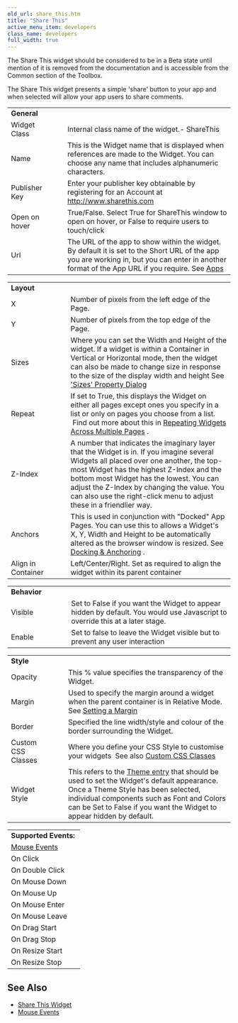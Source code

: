 ```yaml
---
old_url: share_this.htm
title: "Share This"
active_menu_item: developers
class_name: developers
full_width: true
---
```



The Share This widget should be considered to be in a Beta state until mention of it is removed from the documentation and is accessible from the Common section of the Toolbox.

The Share This widget presents a simple 'share' button to your app and when selected will allow your app users to share comments.

<table>
<tr>
<td width="138">
<a id="general"> </a> <b>General</b>

</td>
<td width="21">
</td>
<td width="782">
</td>
</tr>
<tr>
<td width="138">
Widget Class

</td>
<td width="21">
</td>
<td width="782">
Internal class name of the widget.- ShareThis

</td>
</tr>
<tr>
<td width="138">
Name

</td>
<td width="21">
</td>
<td width="782">
This is the Widget name that is displayed when references are made to the Widget. You can choose any name that includes alphanumeric characters.

</td>
</tr>
<tr>
<td width="138">
Publisher Key

</td>
<td width="21">
</td>
<td width="782">
  Enter your publisher key obtainable by registering for an Account at <a href="http://www.sharethis.com">http://www.sharethis.com</a>

</td>
</tr>
<tr>
<td width="138">
Open on hover

</td>
<td width="21">
</td>
<td width="782">
True/False. Select True for ShareThis window to open on hover, or False to require users to touch/click

</td>
</tr>
<tr>
<td width="138">
Url

</td>
<td width="21">
</td>
<td width="782">
  The URL of the app to show within the widget. By default it is set to the Short URL of the app you are working in, but you can enter in another format of the App URL if you require. See <a href="/developers/documentation/product-guide/the-console/console-tabs/applications">Apps</a>

</td>
</tr>
</table>
<table>
<tr>
<td width="138">
<a id="layout"> </a> <b>Layout</b>

</td>
<td width="21">
</td>
<td width="782">
</td>
</tr>
<tr>
<td width="138">
X

</td>
<td width="21">
</td>
<td width="782">
Number of pixels from the left edge of the Page.

</td>
</tr>
<tr>
<td width="138">
Y

</td>
<td width="21">
</td>
<td width="782">
Number of pixels from the top edge of the Page.

</td>
</tr>
<tr>
<td width="138">
Sizes

</td>
<td width="21">
</td>
<td width="782">
  Where you can set the Width and Height of the widget. If a widget is within a Container in Vertical or Horizontal mode, then the widget can also be made to change size in response to the size of the display width and height See <a href="/developers/documentation/product-guide/content-and-app-layout/responsive-adaptive-fluid-design/sizes-property-dialog">'Sizes' Property Dialog</a>

</td>
</tr>
<tr>
<td width="138">
Repeat

</td>
<td width="21">
</td>
<td width="782">
  If set to True, this displays the Widget on either all pages except ones you specify in a list or only on pages you choose from a list.  Find out more about this in <a href="/developers/documentation/product-guide/content-and-app-layout/editing-and-laying-out-reference/repeating-widgets-across-multi">Repeating Widgets Across Multiple Pages</a> .

</td>
</tr>
<tr>
<td width="138">
Z-Index

</td>
<td width="21">
</td>
<td width="782">
A number that indicates the imaginary layer that the Widget is in. If you imagine several Widgets all placed over one another, the top-most Widget has the highest Z-Index and the bottom most Widget has the lowest. You can adjust the Z-Index by changing the value. You can also use the right-click menu to adjust these in a friendlier way.

</td>
</tr>
<tr>
<td width="138">
Anchors

</td>
<td width="21">
</td>
<td width="782">
  This is used in conjunction with "Docked" App Pages. You can use this to allows a Widget's X, Y, Width and Height to be automatically altered as the browser window is resized. See <a href="/developers/documentation/product-guide/content-and-app-layout/editing-and-laying-out-reference/widget-anchoring">Docking & Anchoring</a> .

</td>
</tr>
<tr>
<td width="138">
Align in Container

</td>
<td width="21">
</td>
<td width="782">
Left/Center/Right. Set as required to align the widget within its parent container

</td>
</tr>
</table>
<table>
<tr>
<td width="138">
<a id="behavior"> </a> <b>Behavior</b>

</td>
<td width="21">
</td>
<td width="782">
</td>
</tr>
<tr>
<td width="138">
Visible

</td>
<td width="21">
</td>
<td width="782">
Set to False if you want the Widget to appear hidden by default. You would use Javascript to override this at a later stage.

</td>
</tr>
<tr>
<td width="138">
Enable

</td>
<td width="21">
</td>
<td width="782">
Set to false to leave the Widget visible but to prevent any user interaction

</td>
</tr>
</table>
<table>
<tr>
<td width="138">
<a id="style"> </a> <b>Style</b>

</td>
<td width="21">
</td>
<td width="782">
</td>
</tr>
<tr>
<td width="138">
Opacity

</td>
<td width="21">
</td>
<td width="782">
This % value specifies the transparency of the Widget.

</td>
</tr>
<tr>
<td width="138">
Margin

</td>
<td width="21">
</td>
<td width="782">
  Used to specify the margin around a widget when the parent container is in Relative Mode. See <a href="/developers/documentation/product-guide/content-and-app-layout/introduction/setting-a-margin">Setting a Margin</a>

</td>
</tr>
<tr>
<td width="138">
Border

</td>
<td width="21">
</td>
<td width="782">
Specified the line width/style and colour of the border surrounding the Widget.

</td>
</tr>
<tr>
<td width="138">
Custom CSS Classes

</td>
<td width="21">
</td>
<td width="782">
  Where you define your CSS Style to customise your widgets  See also <a href="/developers/documentation/product-guide/advanced-features/custom-css-classes/">Custom CSS Classes</a>

</td>
</tr>
<tr>
<td width="138">
Widget Style

</td>
<td width="21">
</td>
<td width="782">
  This refers to the <a href="/developers/documentation/product-guide/content-and-app-layout/introduction/themes-styles/themesmanage">Theme entry</a> that should be used to set the Widget's default appearance. Once a Theme Style has been selected, individual components such as Font and Colors can be Set to False if you want the Widget to appear hidden by default.

</td>
</tr>
</table>

<table>
<tr>
<td width="148">
  <strong>Supported Events:</strong>

</td>
</tr>
<tr>
<td width="148">
  <a href="/developers/documentation/product-guide/widget-properties-events/events/event-reference-list/mouse-events">Mouse Events</a>

</td>
</tr>
<tr>
<td width="148">
On Click

</td>
</tr>
<tr>
<td width="148">
On Double Click

</td>
</tr>
<tr>
<td width="148">
On Mouse Down

</td>
</tr>
<tr>
<td width="148">
On Mouse Up

</td>
</tr>
<tr>
<td width="148">
On Mouse Enter

</td>
</tr>
<tr>
<td width="148">
On Mouse Leave

</td>
</tr>
<tr>
<td width="148">
On Drag Start

</td>
</tr>
<tr>
<td width="148">
On Drag Stop

</td>
</tr>
<tr>
<td width="148">
On Resize Start

</td>
</tr>
<tr>
<td width="148">
On Resize Stop

</td>
</tr>
</table>

## See Also

 - [Share This Widget](/developers/documentation/product-guide/advanced-important-widgets/share-this-widget/)
 - [Mouse Events](/developers/documentation/product-guide/widget-properties-events/events/event-reference-list/mouse-events)
